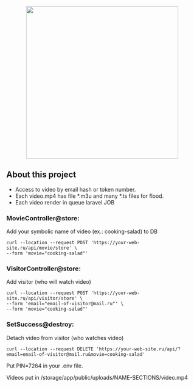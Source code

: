<p align="center"><a href="https://laravel.com" target="_blank"><img src="https://raw.githubusercontent.com/laravel/art/master/logo-lockup/5%20SVG/2%20CMYK/1%20Full%20Color/laravel-logolockup-cmyk-red.svg" width="400"></a></p>

## About this project

- Access to video by email hash or token number.
- Each video.mp4 has file *.m3u and many *.ts files for flood.
- Each video render in queue laravel JOB

### MovieController@store:
Add your symbolic name of video (ex.: cooking-salad) to DB
```
curl --location --request POST 'https://your-web-site.ru/api/movie/store' \
--form 'movie="cooking-salad"'
```

### VisitorController@store:
Add visitor (who will watch video)
```
curl --location --request POST 'https://your-web-site.ru/api/visitor/store' \
--form 'email="email-of-visitor@mail.ru"' \
--form 'movie="cooking-salad"'
```

### SetSuccess@destroy:
Detach video from visitor (who watches video)
```
curl --location --request DELETE 'https://your-web-site.ru/api/?email=email-of-visitor@mail.ru&movie=cooking-salad'
```

Put PIN=7264 in your .env file.

Videos put in /storage/app/public/uploads/NAME-SECTIONS/video.mp4
